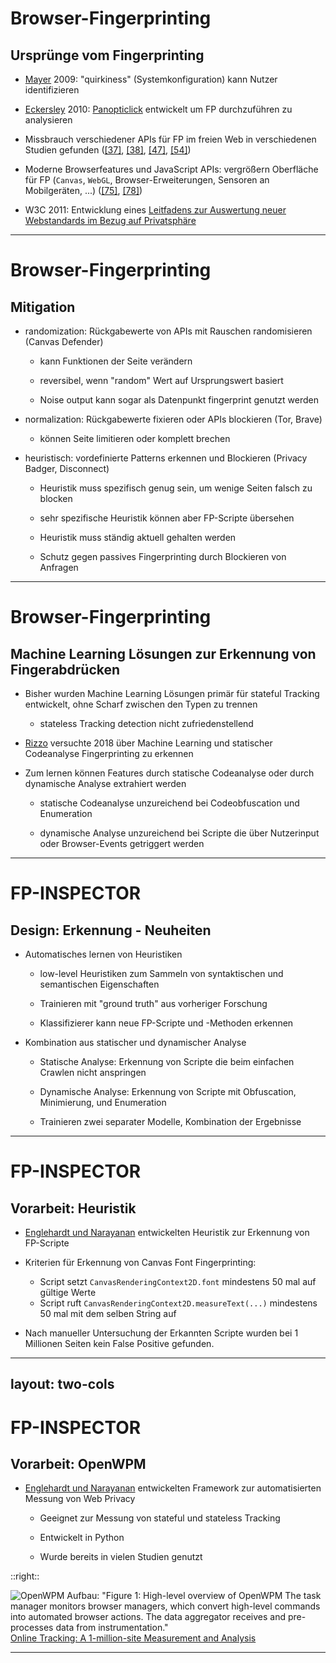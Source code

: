
# <ph-fingerprint/> Browser-Fingerprinting

## Ursprünge vom Fingerprinting

- [Mayer](https://jonathanmayer.org/publications/thesis09.pdf) 2009: "quirkiness" (Systemkonfiguration) kann Nutzer identifizieren

- [Eckersley](https://link.springer.com/chapter/10.1007/978-3-642-14527-8_1) 2010: [Panopticlick](http://panopticlick.eff.org/) entwickelt um FP durchzuführen zu analysieren

- Missbrauch verschiedener APIs für FP im freien Web in verschiedenen Studien gefunden
  ([[37]](https://dl.acm.org/doi/10.1145/2660267.2660347), [[38]](https://www.esat.kuleuven.be/cosic/publications/article-2334.pdf), [[47]](https://www.esat.kuleuven.be/cosic/publications/article-3078.pdf), [[54]](https://arxiv.org/pdf/1812.01514.pdf))

- Moderne Browserfeatures und JavaScript APIs: vergrößern Oberfläche für FP (`Canvas`, `WebGL`, Browser-Erweiterungen, Sensoren an Mobilgeräten, ...)
  ([[75]](https://ieeexplore.ieee.org/stamp/stamp.jsp?tp=&arnumber=6547132), [[78]](https://petsymposium.org/2017/papers/hotpets/batterystatus-not-included.pdf))

- W3C 2011: Entwicklung eines [Leitfadens zur Auswertung neuer Webstandards im Bezug auf Privatsphäre](https://www.w3.org/2019/09/privacy-ig-charter.html)

<!--
- 2009: Java und Flash noch relevant
  - Fataler als JavaScript: noch mehr Informationen über Hardware und Systemkonfiguration
  - wobei JavaScript halt auch schon ausreicht um genug Schabernack zu Treiben
- 2010: Webseite Panopticlick analysiert Browser APIs und Requests um einen Fingerprint zu erstellen
  - Abgleich mit Datenbank um zu checken wie einzigartig FP ist und zur ob Identifizierung taugt

- Moderne Browserfeatures: Bettery Status API in Firefox bereits deprecated wegen Datenschutzbedenken
-->

---

# <ph-fingerprint/> Browser-Fingerprinting

## Mitigation

- randomization: Rückgabewerte von APIs mit Rauschen randomisieren (Canvas Defender)

  - kann Funktionen der Seite verändern

  - reversibel, wenn "random" Wert auf Ursprungswert basiert

  - Noise output kann sogar als Datenpunkt fingerprint genutzt werden

- normalization: Rückgabewerte fixieren oder APIs blockieren (Tor, Brave)

  - können Seite limitieren oder komplett brechen

- heuristisch: vordefinierte Patterns erkennen und Blockieren (Privacy Badger, Disconnect)

  - Heuristik muss spezifisch genug sein, um wenige Seiten falsch zu blocken

  - sehr spezifische Heuristik können aber FP-Scripte übersehen

  - Heuristik muss ständig aktuell gehalten werden

  - Schutz gegen passives Fingerprinting durch Blockieren von Anfragen

<!--
- normalization: alle Nutzer sollen selben Fingerprint haben

- Aktives Fingerprinting: im Client Browser

- Passives Fingerprinting: Informationen aus Web Requests
-->

---

# <ph-fingerprint/> Browser-Fingerprinting

## Machine Learning Lösungen zur Erkennung von Fingerabdrücken

- Bisher wurden Machine Learning Lösungen primär für stateful Tracking entwickelt, ohne Scharf zwischen den Typen zu trennen

  - stateless Tracking detection nicht zufriedenstellend

- [Rizzo](https://webthesis.biblio.polito.it/8227/1/tesi.pdf) versuchte 2018 über Machine Learning und statischer Codeanalyse Fingerprinting zu erkennen

- Zum lernen können Features durch statische Codeanalyse oder durch dynamische Analyse extrahiert werden

  - statische Codeanalyse unzureichend bei Codeobfuscation und Enumeration

  - dynamische Analyse unzureichend bei Scripte die über Nutzerinput oder Browser-Events getriggert werden

<!--
- stateless und stateful tracking sehr unterschiedlich, deshalb Lösung die beides zusammenpackt unzureichend

- dynamische Analyse: lässt Script laufen und beobachtet verhalten (API Calls, Call Stack, etc)
-->

---

# <ph-magnifying-glass/> FP-INSPECTOR

## Design: Erkennung - Neuheiten

- Automatisches lernen von Heuristiken

  - low-level Heuristiken zum Sammeln von syntaktischen und semantischen Eigenschaften

  - Trainieren mit "ground truth" aus vorheriger Forschung

  - Klassifizierer kann neue FP-Scripte und -Methoden erkennen

- Kombination aus statischer und dynamischer Analyse

  - Statische Analyse: Erkennung von Scripte die beim einfachen Crawlen nicht anspringen

  - Dynamische Analyse: Erkennung von Scripte mit Obfuscation, Minimierung, und Enumeration

  - Trainieren zwei separater Modelle, Kombination der Ergebnisse

---

# <ph-magnifying-glass/> FP-INSPECTOR

## Vorarbeit: Heuristik

- [Englehardt und Narayanan](https://dl.acm.org/doi/pdf/10.1145/2976749.2978313) entwickelten Heuristik zur Erkennung von FP-Scripte

- Kriterien für Erkennung von Canvas Font Fingerprinting:

  - Script setzt `CanvasRenderingContext2D.font` mindestens 50 mal auf gültige Werte
  - Script ruft `CanvasRenderingContext2D.measureText(...)` mindestens 50 mal mit dem selben String auf

- Nach manueller Untersuchung der Erkannten Scripte wurden bei 1 Millionen Seiten kein False Positive gefunden.

<!-- prettier-ignore-start -->
<!--  -->
---
layout: two-cols
---
<!-- prettier-ignore-end -->

# <ph-magnifying-glass/> FP-INSPECTOR

## Vorarbeit: OpenWPM

- [Englehardt und Narayanan](https://dl.acm.org/doi/pdf/10.1145/2976749.2978313) entwickelten Framework zur automatisierten Messung von Web Privacy

  - Geeignet zur Messung von stateful und stateless Tracking

  - Entwickelt in Python

  - Wurde bereits in vielen Studien genutzt

::right::

![OpenWPM Aufbau: "Figure 1: High-level overview of OpenWPM The task manager monitors browser managers, which convert high-level commands into automated browser actions. The data aggregator receives and pre-processes data from instrumentation."](/OpenWPM.png)
[Online Tracking: A 1-million-site Measurement and Analysis](https://dl.acm.org/doi/pdf/10.1145/2976749.2978313)

<!--
3 Hauptmodule

- Browser Managers als Abstraktionsebene für einzelne Browserinstanzen
  - kommunizieren mittels Selenium mit echtem Firefox, wichtig damit Fingerprinting wie gewollt funktioniert
- Task Manager, user-facing um Kommandos an Browser zu senden
   - Nutzer interagieren mittels Domänen spezifische Sprache um z.B. zu Crawlen oder Browser Instanzen zu steuern
- Data Aggregator als Abstraktionsebene für Browserinstrumentation bzw. zur Datenextraktion
-->

---
